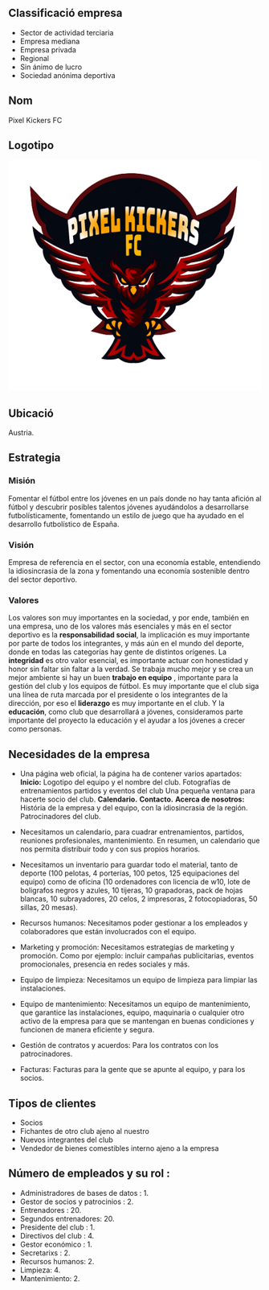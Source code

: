 ## Classificació empresa
- Sector de actividad terciaria
- Empresa mediana
- Empresa privada
- Regional
- Sin ánimo de lucro
- Sociedad anónima deportiva

## Nom
Pixel Kickers FC

## Logotipo

![Logo equipo](/img/logo.png)

## Ubicació
Austria. 

## Estrategia
### Misión
Fomentar el fútbol entre los jóvenes en un país donde no hay tanta afición al fútbol y descubrir posibles talentos jóvenes ayudándolos  a desarrollarse futbolísticamente, fomentando un estilo de juego que ha ayudado en el desarrollo futbolístico de España.

### Visión
Empresa de referencia en el sector, con una economía estable, entendiendo la idiosincrasia de la zona y fomentando una economía sostenible dentro del sector deportivo. 

### Valores
Los valores son muy importantes en la sociedad, y por ende, también en una empresa, uno de los valores más esenciales y más en el sector deportivo es la **responsabilidad social**, la implicación es muy importante por parte de todos los integrantes, y más aún en el mundo del deporte, donde en todas las categorías hay gente de distintos orígenes. La **integridad** es otro valor esencial, es importante actuar con honestidad y honor sin faltar sin faltar a la verdad. Se trabaja mucho mejor y se crea un mejor ambiente si hay un buen **trabajo en equipo** , importante para la gestión del club y los equipos de fútbol. Es muy importante que el club siga una línea de ruta marcada por el presidente o los integrantes de la dirección, por eso el **liderazgo** es muy importante  en el club. Y la **educación**, como club que desarrollará a jóvenes, consideramos parte importante del proyecto la educación y el ayudar a los jóvenes a crecer como personas.



## Necesidades de la empresa
	
- Una página web oficial, la página ha de contener varios apartados:
    **Inicio:**
        Logotipo del equipo y el nombre del club.
        Fotografías de entrenamientos partidos y eventos del club
        Una pequeña ventana para hacerte socio del club. 
    **Calendario.**
    **Contacto.**
    **Acerca de nosotros:**
	    História de la empresa y del equipo, con la idiosincrasia de la región.
        Patrocinadores del club.


- Necesitamos un calendario, para cuadrar entrenamientos, partidos, reuniones profesionales, mantenimiento. En resumen, un calendario que nos permita distribuir todo y con sus propios horarios.
- Necesitamos un inventario para guardar todo el material, tanto de deporte (100 pelotas, 4 porterías, 100 petos, 125 equipaciones del equipo) como de oficina (10 ordenadores con 	licencia de w10, lote de boligrafos negros y azules, 10 tijeras, 10 grapadoras, pack de hojas blancas, 10 subrayadores, 20 celos, 2 impresoras, 2 fotocopiadoras, 50 sillas, 20 mesas).	
- Recursos humanos: Necesitamos poder gestionar a los empleados y colaboradores que están involucrados con el equipo.
- Marketing y promoción: Necesitamos estrategias de marketing y promoción. Como por ejemplo: incluir campañas publicitarias, eventos promocionales, presencia en redes sociales y más.
- Equipo de limpieza: Necesitamos un equipo de limpieza para limpiar las instalaciones.
- Equipo de mantenimiento: Necesitamos un equipo de mantenimiento, que garantice las instalaciones, equipo, maquinaria o cualquier otro activo de la empresa para que se mantengan en buenas condiciones y funcionen de manera eficiente y segura.
- Gestión de contratos y acuerdos: Para los contratos con los patrocinadores.
- Facturas: Facturas para la gente que se apunte al equipo, y para los socios.



## Tipos de clientes
-   Socios
-   Fichantes de otro club ajeno al nuestro
-   Nuevos integrantes del club
-   Vendedor de bienes comestibles interno ajeno a la empresa

## Número de empleados y su rol : 
-   Administradores de bases de datos : 1.
-   Gestor de socios y patrocinios : 2.
-   Entrenadores : 20.
-   Segundos entrenadores: 20.
-   Presidente del club : 1.
-   Directivos del club : 4.
-   Gestor económico : 1.
-   Secretarixs : 2.
-   Recursos humanos: 2.
-   Limpieza: 4.
-   Mantenimiento: 2.